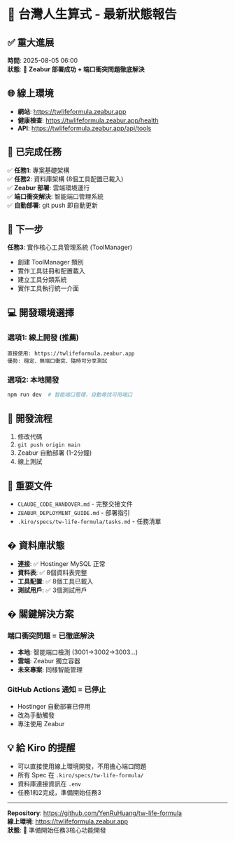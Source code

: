 # 🚀 台灣人生算式 - 最新狀態報告

## ✅ **重大進展**
**時間**: 2025-08-05 06:00  
**狀態**: 🎉 **Zeabur 部署成功 + 端口衝突問題徹底解決**

## 🌐 **線上環境**
- **網站**: https://twlifeformula.zeabur.app
- **健康檢查**: https://twlifeformula.zeabur.app/health
- **API**: https://twlifeformula.zeabur.app/api/tools

## 🎯 **已完成任務**
✅ **任務1**: 專案基礎架構  
✅ **任務2**: 資料庫架構 (8個工具配置已載入)  
✅ **Zeabur 部署**: 雲端環境運行  
✅ **端口衝突解決**: 智能端口管理系統  
✅ **自動部署**: git push 即自動更新  

## 🚀 **下一步**
**任務3**: 實作核心工具管理系統 (ToolManager)
- 創建 ToolManager 類別
- 實作工具註冊和配置載入
- 建立工具分類系統
- 實作工具執行統一介面

## 💻 **開發環境選擇**

### 選項1: 線上開發 (推薦)
```
直接使用: https://twlifeformula.zeabur.app
優勢: 穩定、無端口衝突、隨時可分享測試
```

### 選項2: 本地開發
```bash
npm run dev  # 智能端口管理，自動尋找可用端口
```

## 🔄 **開發流程**
1. 修改代碼
2. `git push origin main`
3. Zeabur 自動部署 (1-2分鐘)
4. 線上測試

## 📁 **重要文件**
- `CLAUDE_CODE_HANDOVER.md` - 完整交接文件
- `ZEABUR_DEPLOYMENT_GUIDE.md` - 部署指引
- `.kiro/specs/tw-life-formula/tasks.md` - 任務清單

## �️ **資料庫狀態**
- **連接**: ✅ Hostinger MySQL 正常
- **資料表**: ✅ 8個資料表完整
- **工具配置**: ✅ 8個工具已載入
- **測試用戶**: ✅ 3個測試用戶

## � **關鍵解決方案**

### 端口衝突問題 = 已徹底解決
- **本地**: 智能端口檢測 (3001→3002→3003...)
- **雲端**: Zeabur 獨立容器
- **未來專案**: 同樣智能管理

### GitHub Actions 通知 = 已停止
- Hostinger 自動部署已停用
- 改為手動觸發
- 專注使用 Zeabur

## 💡 **給 Kiro 的提醒**
- 可以直接使用線上環境開發，不用擔心端口問題
- 所有 Spec 在 `.kiro/specs/tw-life-formula/`
- 資料庫連接資訊在 `.env`
- 任務1和2完成，準備開始任務3

---
**Repository**: https://github.com/YenRuHuang/tw-life-formula  
**線上環境**: https://twlifeformula.zeabur.app  
**狀態**: 🚀 準備開始任務3核心功能開發
